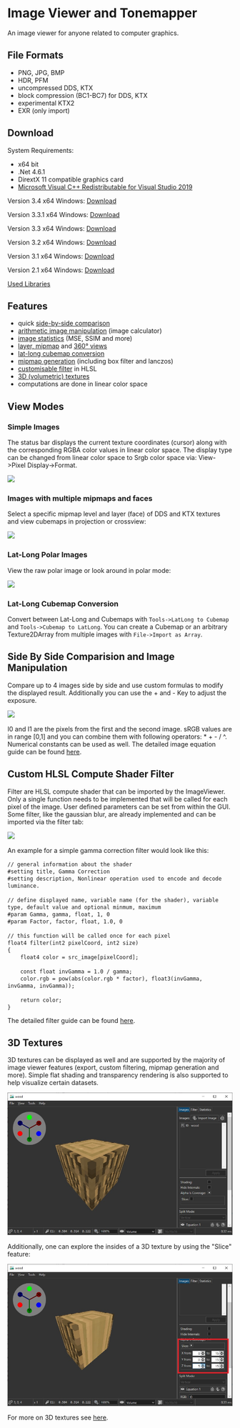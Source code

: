 # Image Viewer and Tonemapper

An image viewer for anyone related to computer graphics.

## File Formats

* PNG, JPG, BMP
* HDR, PFM
* uncompressed DDS, KTX
* block compression (BC1-BC7) for DDS, KTX
* experimental KTX2
* EXR (only import)

## Download

System Requirements:
- x64 bit
- .Net 4.6.1
- DirextX 11 compatible graphics card
- [Microsoft Visual C++ Redistributable for Visual Studio 2019](https://aka.ms/vs/16/release/vc_redist.x64.exe)

Version 3.4 x64 Windows: [Download](https://github.com/kopaka1822/ImageViewer/raw/Release/Build/ImageViewer3_4.zip)

Version 3.3.1 x64 Windows: [Download](https://github.com/kopaka1822/ImageViewer/raw/Release/Build/ImageViewer3_3_1.zip)

Version 3.3 x64 Windows: [Download](https://github.com/kopaka1822/ImageViewer/raw/Release/Build/ImageViewer3_3.zip)

Version 3.2 x64 Windows: [Download](https://github.com/kopaka1822/ImageViewer/raw/Release/Build/ImageViewer3_2.zip)

Version 3.1 x64 Windows: [Download](https://github.com/kopaka1822/ImageViewer/raw/Release/Build/ImageViewer3_1.zip)

Version 2.1 x64 Windows: [Download](https://github.com/kopaka1822/ImageViewer/raw/Release/Build/Texture%20Viewer.zip)

[Used Libraries](about.md)

## Features 

* quick [side-by-side comparison](#Side-By-Side-Comparision-and-Image-Manipulation)
* [arithmetic image manipulation](equation.md) (image calculator)
* [image statistics](statistics.md) (MSE, SSIM and more)
* [layer, mipmap](#Images-with-multiple-mipmaps-and-faces) and [360° views](#Lat-Long-Polar-Images)
* [lat-long cubemap conversion](#Lat-Long-Cubemap-Conversion)
* [mipmap generation](mipmaps.md) (including box filter and lanczos)
* [customisable filter](#Custom-HLSL-Compute-Shader-Filter) in HLSL
* [3D (volumetric) textures](#3D-Textures)
* computations are done in linear color space

## View Modes
### Simple Images
The status bar displays the current texture coordinates (cursor) along with the corresponding RGBA color values in linear color space. The display type can be changed from linear color space to Srgb color space via: View->Pixel Display->Format.

![](img/transparent.jpg)

### Images with multiple mipmaps and faces

Select a specific mipmap level and layer (face) of DDS and KTX textures and view cubemaps in projection or crossview:

![](img/cube_level.jpg)

### Lat-Long Polar Images

View the raw polar image or look around in polar mode:

![](img/polar.jpg)

### Lat-Long Cubemap Conversion
Convert between Lat-Long and Cubemaps with `Tools->LatLong to Cubemap` and `Tools->Cubemap to LatLong`. You can create a Cubemap or an arbitrary Texture2DArray from multiple images with `File->Import as Array`.

## Side By Side Comparision and Image Manipulation

Compare up to 4 images side by side and use custom formulas to modify the displayed result. Additionally you can use the + and - Key to adjust the exposure.

![](img/compare.jpg)

I0 and I1 are the pixels from the first and the second image. sRGB values are in range [0,1] and you can combine them with following operators: * + - / ^. Numerical constants can be used as well. The detailed image equation guide can be found [here](equation.md).

## Custom HLSL Compute Shader Filter

Filter are HLSL compute shader that can be imported by the ImageViewer. Only a single function needs to be implemented that will be called for each pixel of the image. User defined parameters can be set from within the GUI. Some filter, like the gaussian blur, are already implemented and can be imported via the filter tab:

![](img/filter.jpg)

An example for a simple gamma correction filter would look like this:

```hlsl
// general information about the shader
#setting title, Gamma Correction
#setting description, Nonlinear operation used to encode and decode luminance.

// define displayed name, variable name (for the shader), variable type, default value and optional minmum, maximum
#param Gamma, gamma, float, 1, 0
#param Factor, factor, float, 1.0, 0

// this function will be called once for each pixel
float4 filter(int2 pixelCoord, int2 size)
{
	float4 color = src_image[pixelCoord];

	const float invGamma = 1.0 / gamma;
	color.rgb = pow(abs(color.rgb * factor), float3(invGamma, invGamma, invGamma));
	
	return color;
}
```

The detailed filter guide can be found [here](filter_manual.md).

## 3D Textures

3D textures can be displayed as well and are supported by the majority of image viewer features (export, custom filtering, mipmap generation and more). Simple flat shading and transparency rendering is also supported to help visualize certain datasets.

![](img/volume_view.jpg)

Additionally, one can explore the insides of a 3D texture by using the "Slice" feature:

![](img/volume_slice.jpg)

For more on 3D textures see [here](volumetric.md).